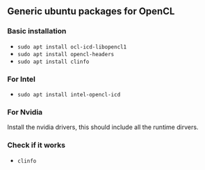
## Generic ubuntu packages for OpenCL
### Basic installation 

* `sudo apt install ocl-icd-libopencl1`
* `sudo apt install opencl-headers`
* `sudo apt install clinfo`

### For Intel

* `sudo apt install intel-opencl-icd`

### For Nvidia

Install the nvidia drivers, this should include all the runtime dirvers.

### Check if it works

* `clinfo`